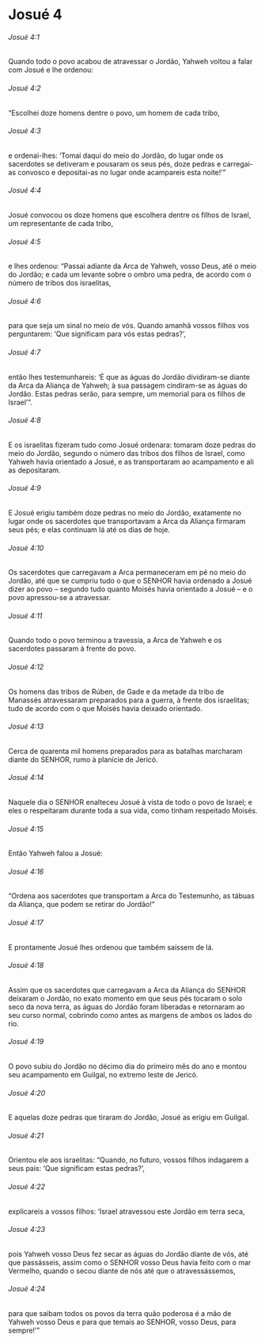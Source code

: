 # Josué 4

###### Josué 4:1

Quando todo o povo acabou de atravessar o Jordão, Yahweh voltou a falar com Josué e lhe ordenou:

###### Josué 4:2

“Escolhei doze homens dentre o povo, um homem de cada tribo,

###### Josué 4:3

e ordenai-lhes: ‘Tomai daqui do meio do Jordão, do lugar onde os sacerdotes se detiveram e pousaram os seus pés, doze pedras e carregai-as convosco e depositai-as no lugar onde acampareis esta noite!’”

###### Josué 4:4

Josué convocou os doze homens que escolhera dentre os filhos de Israel, um representante de cada tribo,

###### Josué 4:5

e lhes ordenou: “Passai adiante da Arca de Yahweh, vosso Deus, até o meio do Jordão; e cada um levante sobre o ombro uma pedra, de acordo com o número de tribos dos israelitas,

###### Josué 4:6

para que seja um sinal no meio de vós. Quando amanhã vossos filhos vos perguntarem: ‘Que significam para vós estas pedras?’,

###### Josué 4:7

então lhes testemunhareis: ‘É que as águas do Jordão dividiram-se diante da Arca da Aliança de Yahweh; à sua passagem cindiram-se as águas do Jordão. Estas pedras serão, para sempre, um memorial para os filhos de Israel’”.

###### Josué 4:8

E os israelitas fizeram tudo como Josué ordenara: tomaram doze pedras do meio do Jordão, segundo o número das tribos dos filhos de Israel, como Yahweh havia orientado a Josué, e as transportaram ao acampamento e ali as depositaram.

###### Josué 4:9

E Josué erigiu também doze pedras no meio do Jordão, exatamente no lugar onde os sacerdotes que transportavam a Arca da Aliança firmaram seus pés; e elas continuam lá até os dias de hoje.

###### Josué 4:10

Os sacerdotes que carregavam a Arca permaneceram em pé no meio do Jordão, até que se cumpriu tudo o que o SENHOR havia ordenado a Josué dizer ao povo – segundo tudo quanto Moisés havia orientado a Josué – e o povo apressou-se a atravessar.

###### Josué 4:11

Quando todo o povo terminou a travessia, a Arca de Yahweh e os sacerdotes passaram à frente do povo.

###### Josué 4:12

Os homens das tribos de Rúben, de Gade e da metade da tribo de Manassés atravessaram preparados para a guerra, à frente dos israelitas; tudo de acordo com o que Moisés havia deixado orientado.

###### Josué 4:13

Cerca de quarenta mil homens preparados para as batalhas marcharam diante do SENHOR, rumo à planície de Jericó.

###### Josué 4:14

Naquele dia o SENHOR enalteceu Josué à vista de todo o povo de Israel; e eles o respeitaram durante toda a sua vida, como tinham respeitado Moisés.

###### Josué 4:15

Então Yahweh falou a Josué:

###### Josué 4:16

“Ordena aos sacerdotes que transportam a Arca do Testemunho, as tábuas da Aliança, que podem se retirar do Jordão!”

###### Josué 4:17

E prontamente Josué lhes ordenou que também saíssem de lá.

###### Josué 4:18

Assim que os sacerdotes que carregavam a Arca da Aliança do SENHOR deixaram o Jordão, no exato momento em que seus pés tocaram o solo seco da nova terra, as águas do Jordão foram liberadas e retornaram ao seu curso normal, cobrindo como antes as margens de ambos os lados do rio.

###### Josué 4:19

O povo subiu do Jordão no décimo dia do primeiro mês do ano e montou seu acampamento em Guilgal, no extremo leste de Jericó.

###### Josué 4:20

E aquelas doze pedras que tiraram do Jordão, Josué as erigiu em Guilgal.

###### Josué 4:21

Orientou ele aos israelitas: “Quando, no futuro, vossos filhos indagarem a seus pais: ‘Que significam estas pedras?’,

###### Josué 4:22

explicareis a vossos filhos: ‘Israel atravessou este Jordão em terra seca,

###### Josué 4:23

pois Yahweh vosso Deus fez secar as águas do Jordão diante de vós, até que passásseis, assim como o SENHOR vosso Deus havia feito com o mar Vermelho, quando o secou diante de nós até que o atravessássemos,

###### Josué 4:24

para que saibam todos os povos da terra quão poderosa é a mão de Yahweh vosso Deus e para que temais ao SENHOR, vosso Deus, para sempre!’”

